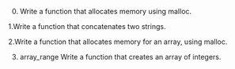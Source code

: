 0. Write a function that allocates memory using malloc.

1.Write a function that concatenates two strings.

2.Write a function that allocates memory for an array, using malloc.

3. array_range
Write a function that creates an array of integers.
